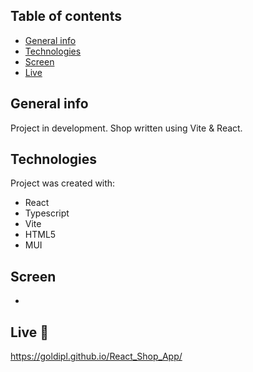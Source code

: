 ## Table of contents
* [General info](#general-info)
* [Technologies](#technologies)
* [Screen](#screen)
* [Live](#live)

## General info
Project in development.
Shop written using Vite & React.

## Technologies
Project was created with:
* React
* Typescript
* Vite
* HTML5
* MUI

## Screen
-

## Live :star2:
https://goldipl.github.io/React_Shop_App/